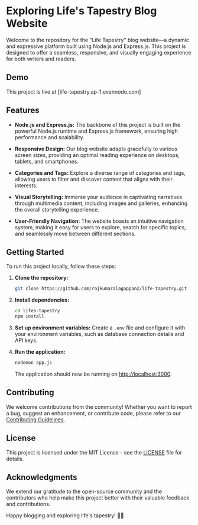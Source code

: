 # Exploring Life's Tapestry Blog Website

Welcome to the repository for the "Life Tapestry" blog website—a dynamic and expressive platform built using Node.js and Express.js. This project is designed to offer a seamless, responsive, and visually engaging experience for both writers and readers.


## Demo
This project is live at [life-tapestry.ap-1.evennode.com]

## Features

- **Node.js and Express.js:**
  The backbone of this project is built on the powerful Node.js runtime and Express.js framework, ensuring high performance and scalability.

- **Responsive Design:**
  Our blog website adapts gracefully to various screen sizes, providing an optimal reading experience on desktops, tablets, and smartphones.

- **Categories and Tags:**
  Explore a diverse range of categories and tags, allowing users to filter and discover content that aligns with their interests.

- **Visual Storytelling:**
  Immerse your audience in captivating narratives through multimedia content, including images and galleries, enhancing the overall storytelling experience.

- **User-Friendly Navigation:**
  The website boasts an intuitive navigation system, making it easy for users to explore, search for specific topics, and seamlessly move between different sections.


## Getting Started

To run this project locally, follow these steps:

1. **Clone the repository:**
   ```bash
   git clone https://github.com/rajkumaralagappan2/life-tapestry.git
   ```

2. **Install dependencies:**
   ```bash
   cd lifes-tapestry
   npm install
   ```

3. **Set up environment variables:**
   Create a `.env` file and configure it with your environment variables, such as database connection details and API keys.

4. **Run the application:**
   ```bash
   nodemon app.js
   ```

   The application should now be running on [http://localhost:3000](http://localhost:3000).

## Contributing

We welcome contributions from the community! Whether you want to report a bug, suggest an enhancement, or contribute code, please refer to our [Contributing Guidelines](CONTRIBUTING.md).

## License

This project is licensed under the MIT License - see the [LICENSE](LICENSE) file for details.

## Acknowledgments

We extend our gratitude to the open-source community and the contributors who help make this project better with their valuable feedback and contributions.

Happy blogging and exploring life's tapestry! 🚀✨
